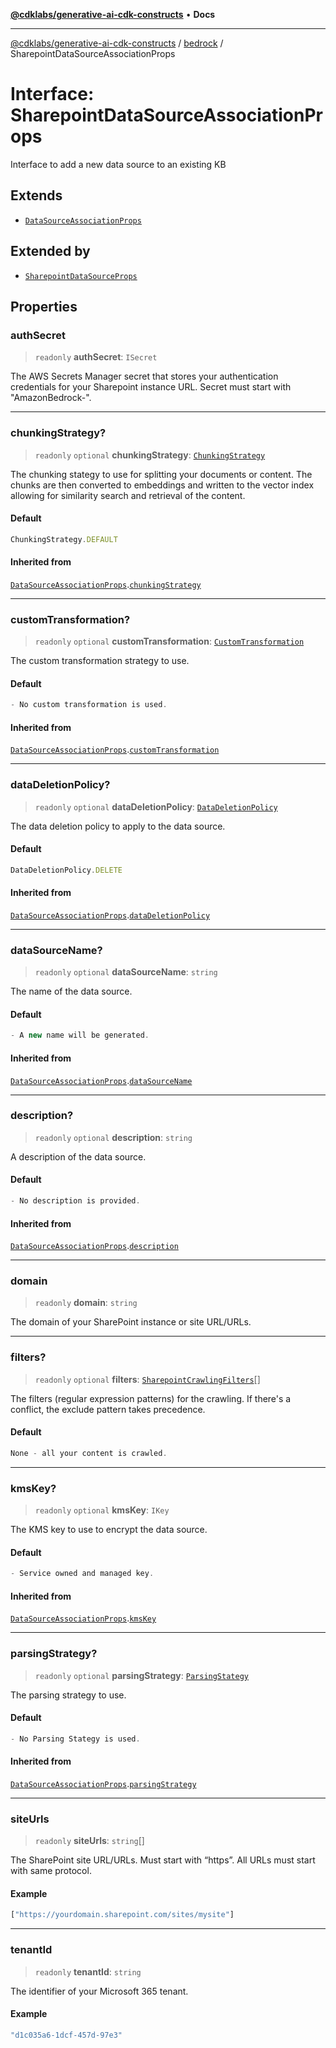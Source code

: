 [**@cdklabs/generative-ai-cdk-constructs**](../../../README.md) • **Docs**

***

[@cdklabs/generative-ai-cdk-constructs](../../../README.md) / [bedrock](../README.md) / SharepointDataSourceAssociationProps

# Interface: SharepointDataSourceAssociationProps

Interface to add a new data source to an existing KB

## Extends

- [`DataSourceAssociationProps`](DataSourceAssociationProps.md)

## Extended by

- [`SharepointDataSourceProps`](SharepointDataSourceProps.md)

## Properties

### authSecret

> `readonly` **authSecret**: `ISecret`

The AWS Secrets Manager secret that stores your authentication credentials 
for your Sharepoint instance URL. Secret must start with "AmazonBedrock-".

***

### chunkingStrategy?

> `readonly` `optional` **chunkingStrategy**: [`ChunkingStrategy`](../classes/ChunkingStrategy.md)

The chunking stategy to use for splitting your documents or content.
The chunks are then converted to embeddings and written to the vector 
index allowing for similarity search and retrieval of the content.

#### Default

```ts
ChunkingStrategy.DEFAULT
```

#### Inherited from

[`DataSourceAssociationProps`](DataSourceAssociationProps.md).[`chunkingStrategy`](DataSourceAssociationProps.md#chunkingstrategy)

***

### customTransformation?

> `readonly` `optional` **customTransformation**: [`CustomTransformation`](../classes/CustomTransformation.md)

The custom transformation strategy to use.

#### Default

```ts
- No custom transformation is used.
```

#### Inherited from

[`DataSourceAssociationProps`](DataSourceAssociationProps.md).[`customTransformation`](DataSourceAssociationProps.md#customtransformation)

***

### dataDeletionPolicy?

> `readonly` `optional` **dataDeletionPolicy**: [`DataDeletionPolicy`](../enumerations/DataDeletionPolicy.md)

The data deletion policy to apply to the data source.

#### Default

```ts
DataDeletionPolicy.DELETE
```

#### Inherited from

[`DataSourceAssociationProps`](DataSourceAssociationProps.md).[`dataDeletionPolicy`](DataSourceAssociationProps.md#datadeletionpolicy)

***

### dataSourceName?

> `readonly` `optional` **dataSourceName**: `string`

The name of the data source.

#### Default

```ts
- A new name will be generated.
```

#### Inherited from

[`DataSourceAssociationProps`](DataSourceAssociationProps.md).[`dataSourceName`](DataSourceAssociationProps.md#datasourcename)

***

### description?

> `readonly` `optional` **description**: `string`

A description of the data source.

#### Default

```ts
- No description is provided.
```

#### Inherited from

[`DataSourceAssociationProps`](DataSourceAssociationProps.md).[`description`](DataSourceAssociationProps.md#description)

***

### domain

> `readonly` **domain**: `string`

The domain of your SharePoint instance or site URL/URLs.

***

### filters?

> `readonly` `optional` **filters**: [`SharepointCrawlingFilters`](SharepointCrawlingFilters.md)[]

The filters (regular expression patterns) for the crawling. 
If there's a conflict, the exclude pattern takes precedence.

#### Default

```ts
None - all your content is crawled.
```

***

### kmsKey?

> `readonly` `optional` **kmsKey**: `IKey`

The KMS key to use to encrypt the data source.

#### Default

```ts
- Service owned and managed key.
```

#### Inherited from

[`DataSourceAssociationProps`](DataSourceAssociationProps.md).[`kmsKey`](DataSourceAssociationProps.md#kmskey)

***

### parsingStrategy?

> `readonly` `optional` **parsingStrategy**: [`ParsingStategy`](../classes/ParsingStategy.md)

The parsing strategy to use.

#### Default

```ts
- No Parsing Stategy is used.
```

#### Inherited from

[`DataSourceAssociationProps`](DataSourceAssociationProps.md).[`parsingStrategy`](DataSourceAssociationProps.md#parsingstrategy)

***

### siteUrls

> `readonly` **siteUrls**: `string`[]

The SharePoint site URL/URLs.
Must start with “https”. All URLs must start with same protocol.

#### Example

```ts
["https://yourdomain.sharepoint.com/sites/mysite"]
```

***

### tenantId

> `readonly` **tenantId**: `string`

The identifier of your Microsoft 365 tenant.

#### Example

```ts
"d1c035a6-1dcf-457d-97e3"
```
